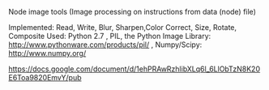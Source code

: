 Node image tools (Image processing on instructions from data (node) file)

Implemented: Read, Write, Blur, Sharpen,Color Correct, Size, Rotate, Composite
Used: Python 2.7 , PIL, the Python Image Library: http://www.pythonware.com/products/pil/ ,
Numpy/Scipy: http://www.numpy.org/

https://docs.google.com/document/d/1ehPRAwRzhlibXLq6l_6LlObTzN8K20E6Toa9820EmvY/pub
